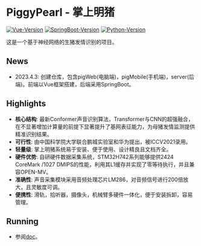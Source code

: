 # PiggyPearl - 掌上明猪

[![Vue-Version](https://img.shields.io/badge/Vue-2.96-brightgreen)](https://github.com/limisoul/PiggyPearl)
[![SpringBoot-Version](https://img.shields.io/badge/SpringBoot-2.7.9-brightgreen)](https://github.com/limisoul/PiggyPearl)
[![Python-Version](https://img.shields.io/badge/Python-3.8|3.9|3.10-blue)](https://github.com/limisoul/PiggyPearl)

这是一个基于神经网络的生猪发情识别的项目。

## News

* 2023.4.3: 创建仓库，包含pigWeb(电脑端)，pigMobile(手机端)，server(后端)。前端以Vue框架搭建，后端采用SpringBoot。

## Highlights

* **核心结构**: 最新Conformer声音识别算法，Transformer与CNN的超强融合，在不显著增加计算量的前提下显著提升了基网表征能力，为母猪发情监测提供精准识别结果。
* **可行性**: 由中国科学院大学联合鹏城实验室和华为提出，被ICCV2021录用。
* **轻量级**: 掌上明猪系统易于安装、便于使用、设计精良且文档齐全。
* **硬件优势**: 自研硬件数据采集系统，STM32H742系列能够提供2424 CoreMark /1027 DMIPS的性能，利用其L1缓存并实现了零等待执行，并且兼容OPEN-MV。
* **准确性**: 声音采集模块采用音频处理芯片LM286，对音频信号进行200倍放大，且灵敏度可调。
* **便携性**: 滑轨，拾听器，摄像头，机械臂多硬件一体化，便于安装拆卸，容易管理。

## Running

* 参阅[doc](docs)。
